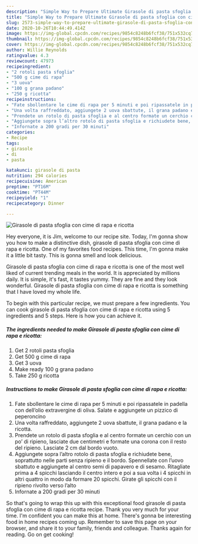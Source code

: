 ```yaml
---
description: "Simple Way to Prepare Ultimate Girasole di pasta sfoglia con cime di rapa e ricotta"
title: "Simple Way to Prepare Ultimate Girasole di pasta sfoglia con cime di rapa e ricotta"
slug: 2573-simple-way-to-prepare-ultimate-girasole-di-pasta-sfoglia-con-cime-di-rapa-e-ricotta
date: 2020-10-26T10:44:49.414Z
image: https://img-global.cpcdn.com/recipes/9854c8248b6fcf38/751x532cq70/girasole-di-pasta-sfoglia-con-cime-di-rapa-e-ricotta-recipe-main-photo.jpg
thumbnail: https://img-global.cpcdn.com/recipes/9854c8248b6fcf38/751x532cq70/girasole-di-pasta-sfoglia-con-cime-di-rapa-e-ricotta-recipe-main-photo.jpg
cover: https://img-global.cpcdn.com/recipes/9854c8248b6fcf38/751x532cq70/girasole-di-pasta-sfoglia-con-cime-di-rapa-e-ricotta-recipe-main-photo.jpg
author: Willie Reynolds
ratingvalue: 4.3
reviewcount: 47973
recipeingredient:
- "2 rotoli pasta sfoglia"
- "500 g cime di rapa"
- "3 uova"
- "100 g grana padano"
- "250 g ricotta"
recipeinstructions:
- "Fate sbollentare le cime di rapa per 5 minuti e poi ripassatele in padella con dell’olio extravergine di oliva. Salate e aggiungete un pizzico di peperoncino"
- "Una volta raffreddato, aggiungete 2 uova sbattute, il grana padano e la ricotta."
- "Prendete un rotolo di pasta sfoglia e al centro formate un cerchio con un po’ di ripieno, lasciate due centimetri e formate una corona con il resto del ripieno. Lasciate 2 cm dal bordo vuoto."
- "Aggiungete sopra l’altro rotolo di pasta sfoglia e richiudete bene, soprattutto nelle parti senza ripieno e il bordo. Spennellate con l’uovo sbattuto e aggiungete al centro semi di papavero e di sesamo. Ritagliate prima a 4 spicchi lasciando il centro intero e poi a sua volta i 4 spicchi in altri quattro in modo da formare 20 spicchi. Girate gli spicchi con il ripieno rivolto verso l’alto"
- "Infornate a 200 gradi per 30 minuti"
categories:
- Recipe
tags:
- girasole
- di
- pasta

katakunci: girasole di pasta 
nutrition: 294 calories
recipecuisine: American
preptime: "PT16M"
cooktime: "PT44M"
recipeyield: "1"
recipecategory: Dinner

---
```



![Girasole di pasta sfoglia con cime di rapa e ricotta](https://img-global.cpcdn.com/recipes/9854c8248b6fcf38/751x532cq70/girasole-di-pasta-sfoglia-con-cime-di-rapa-e-ricotta-recipe-main-photo.jpg)

Hey everyone, it is Jim, welcome to our recipe site. Today, I'm gonna show you how to make a distinctive dish, girasole di pasta sfoglia con cime di rapa e ricotta. One of my favorites food recipes. This time, I'm gonna make it a little bit tasty. This is gonna smell and look delicious.

Girasole di pasta sfoglia con cime di rapa e ricotta is one of the most well liked of current trending meals in the world. It is appreciated by millions daily. It is simple, it's fast, it tastes yummy. They are fine and they look wonderful. Girasole di pasta sfoglia con cime di rapa e ricotta is something that I have loved my whole life.




To begin with this particular recipe, we must prepare a few ingredients. You can cook girasole di pasta sfoglia con cime di rapa e ricotta using 5 ingredients and 5 steps. Here is how you can achieve it.

<!--inarticleads1-->

##### The ingredients needed to make Girasole di pasta sfoglia con cime di rapa e ricotta:

1. Get 2 rotoli pasta sfoglia
1. Get 500 g cime di rapa
1. Get 3 uova
1. Make ready 100 g grana padano
1. Take 250 g ricotta




<!--inarticleads2-->

##### Instructions to make Girasole di pasta sfoglia con cime di rapa e ricotta:

1. Fate sbollentare le cime di rapa per 5 minuti e poi ripassatele in padella con dell’olio extravergine di oliva. Salate e aggiungete un pizzico di peperoncino
1. Una volta raffreddato, aggiungete 2 uova sbattute, il grana padano e la ricotta.
1. Prendete un rotolo di pasta sfoglia e al centro formate un cerchio con un po’ di ripieno, lasciate due centimetri e formate una corona con il resto del ripieno. Lasciate 2 cm dal bordo vuoto.
1. Aggiungete sopra l’altro rotolo di pasta sfoglia e richiudete bene, soprattutto nelle parti senza ripieno e il bordo. Spennellate con l’uovo sbattuto e aggiungete al centro semi di papavero e di sesamo. Ritagliate prima a 4 spicchi lasciando il centro intero e poi a sua volta i 4 spicchi in altri quattro in modo da formare 20 spicchi. Girate gli spicchi con il ripieno rivolto verso l’alto
1. Infornate a 200 gradi per 30 minuti




So that's going to wrap this up with this exceptional food girasole di pasta sfoglia con cime di rapa e ricotta recipe. Thank you very much for your time. I'm confident you can make this at home. There's gonna be interesting food in home recipes coming up. Remember to save this page on your browser, and share it to your family, friends and colleague. Thanks again for reading. Go on get cooking!
